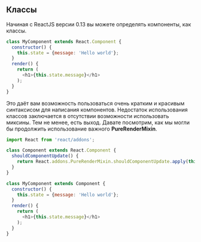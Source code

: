 ## Классы

Начиная с ReactJS версии 0.13 вы можете определять компоненты, как классы.

```javascript
class MyComponent extends React.Component {
  constructor() {
    this.state = {message: 'Hello world'};
  }
  render() {
    return (
      <h1>{this.state.message}</h1>
    );
  }
}
```

Это даёт вам возможность пользоваться очень кратким и красивым синтаксисом для написания компонентов. Недостаток использования классов заключается в отсутствии возможности использовать миксины. Тем не менее, есть выход. Давате посмотрим, как мы могли бы продолжить использование важного **PureRenderMixin**.

```javascript
import React from 'react/addons';

class Component extends React.Component {
  shouldComponentUpdate() {
    return React.addons.PureRenderMixin.shouldComponentUpdate.apply(this, arguments);
  }
}

class MyComponent extends Component {
  constructor() {
    this.state = {message: 'Hello world'};
  }
  render() {
    return (
      <h1>{this.state.message}</h1>
    );
  }
}
```
